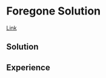 # Foregone Solution

[Link](https://codingcompetitions.withgoogle.com/codejam/round/0000000000051705/0000000000088231)

## Solution

## Experience